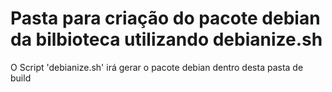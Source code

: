 # Pasta para criação do pacote debian da bilbioteca utilizando debianize.sh

O Script 'debianize.sh' irá gerar o pacote debian dentro desta pasta de build
